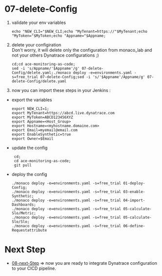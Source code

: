 # 07-delete-Config

1) validate your env variables  

       echo "NEW_CLI="$NEW_CLI;echo "MyTenant=https://"$MyTenant;echo "MyToken="$MyToken;echo "Appname="$Appname;
  
2) delete your configiration  
 Don't worry, it will delete only the configuration from monaco_lab and not your others Dynatrace configurations ;)   

       cd;cd ace-monitoring-as-code;
       sed -i 's/Appname/'$Appname'/g' 07-delete-Config/delete.yaml;./monaco deploy -e=environments.yaml -s=free_trial 07-delete-Config;sed -i 's/'$Appname'/Appname/g' 07-delete-Config/delete.yaml
       
3) now you can import these steps in your Jenkins :  

      
- export the variables

      export NEW_CLI=1;
      export MyTenant=https://abcd.live.dynatrace.com
      export MyToken=ABCD123456XYZ
      export Appname=<Host_Group>
      export Hostname=<myhostname.domaine.com>
      export Email=myemail@email.com
      export EnableSynthetic=true
      export Owner=$Email

- update the config

       cd;
       cd ace-monitoring-as-code;
       git pull

- deploy the config

      ./monaco deploy -e=environments.yaml -s=free_trial 01-deploy-Config;
      ./monaco deploy -e=environments.yaml -s=free_trial 03-enable-Synthetic;
      ./monaco deploy -e=environments.yaml -s=free_trial 04-import-Dashboards;
      ./monaco deploy -e=environments.yaml -s=free_trial 05-calculate-Slo/Metric;
      ./monaco deploy -e=environments.yaml -s=free_trial 05-calculate-Slo/Slo;
      ./monaco deploy -e=environments.yaml -s=free_trial 06-define-Requestattribute
 
# Next Step
- [08-next-Step](https://github.com/ace-dynatrace-lab/ace-monitoring-as-code/tree/main/08-next-Step) => now you are ready to integrate Dynatrace configuration to your CICD pipeline.
